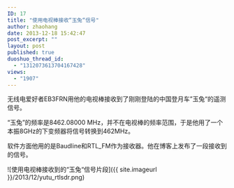 ```yaml
---
ID: 17
title: "使用电视棒接收“玉兔“信号"
author: zhaohang
date: 2013-12-18 15:42:47
post_excerpt: ""
layout: post
published: true
duoshuo_thread_id:
  - "1312073613704167428"
views:
  - "1907"
---
```


无线电爱好者EB3FRN用他的电视棒接收到了刚刚登陆的中国登月车”玉兔“的遥测信号。

“玉兔”的频率是8462.08000 MHz，并不在电视棒的频率范围，于是他用了一个本振8GHz的下变频器将信号转换到462MHz。 

软件方面他用的是Baudline和RTL_FM作为接收器。他在博客上发布了一段接收到的信号。 

![使用电视棒接收到的“玉兔“信号片段]({{ site.imageurl }}/2013/12/yutu_rtlsdr.png)
